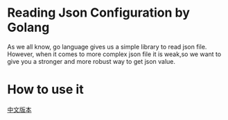 # Reading Json Configuration by Golang
As we all know, go language gives us a simple library to read json file. However, when it comes to more complex json file it
is weak,so we want to give you a stronger and more robust way to get json value.

# How to use it
[中文版本](./README_ZH.md)